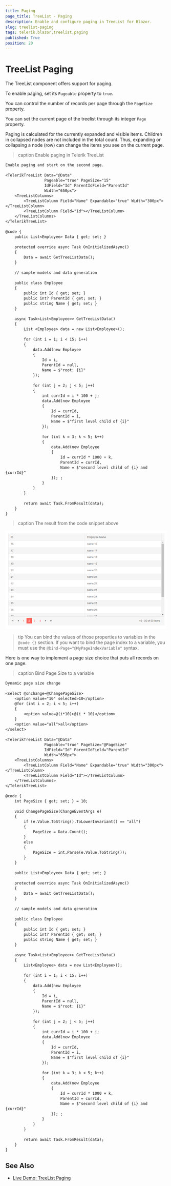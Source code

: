 ```yaml
---
title: Paging
page_title: TreeList - Paging
description: Enable and configure paging in TreeList for Blazor.
slug: treelist-paging
tags: telerik,blazor,treelist,paging
published: True
position: 20
---
```


# TreeList Paging

The TreeList component offers support for paging.

To enable paging, set its `Pageable` property to `true`.

You can control the number of records per page through the `PageSize` property.

You can set the current page of the treelist through its integer `Page` property.

Paging is calculated for the currently expanded and visible items. Children in collapsed nodes are not included in the total count. Thus, expanding or collapsing a node (row) can change the items you see on the current page.

>caption Enable paging in Telerik TreeList

````CSHTML
Enable paging and start on the second page.

<TelerikTreeList Data="@Data"
                 Pageable="true" PageSize="15"
                 IdField="Id" ParentIdField="ParentId"
                 Width="650px">
    <TreeListColumns>
        <TreeListColumn Field="Name" Expandable="true" Width="300px"></TreeListColumn>
        <TreeListColumn Field="Id"></TreeListColumn>
    </TreeListColumns>
</TelerikTreeList>

@code {
    public List<Employee> Data { get; set; }

    protected override async Task OnInitializedAsync()
    {
        Data = await GetTreeListData();
    }

    // sample models and data generation

    public class Employee
    {
        public int Id { get; set; }
        public int? ParentId { get; set; }
        public string Name { get; set; }
    }

    async Task<List<Employee>> GetTreeListData()
    {
        List <Employee> data = new List<Employee>();

        for (int i = 1; i < 15; i++)
        {
            data.Add(new Employee
            {
                Id = i,
                ParentId = null,
                Name = $"root: {i}"
            });

            for (int j = 2; j < 5; j++)
            {
                int currId = i * 100 + j;
                data.Add(new Employee
                {
                    Id = currId,
                    ParentId = i,
                    Name = $"first level child of {i}"
                });

                for (int k = 3; k < 5; k++)
                {
                    data.Add(new Employee
                    {
                        Id = currId * 1000 + k,
                        ParentId = currId,
                        Name = $"second level child of {i} and {currId}"
                    }); ;
                }
            }
        }

        return await Task.FromResult(data);
    }
}
````

>caption The result from the code snippet above

![](images/paging-overview.png)

>tip You can bind the values of those properties to variables in the `@code {}` section. If you want to bind the page index to a variable, you must use the `@bind-Page="@MyPageIndexVariable"` syntax.

Here is one way to implement a page size choice that puts all records on one page.

>caption Bind Page Size to a variable

````CSHTML
Dynamic page size change

<select @onchange=@ChangePageSize>
    <option value="10" selected>10</option>
    @for (int i = 2; i < 5; i++)
    {
        <option value=@(i*10)>@(i * 10)</option>
    }
    <option value="all">all</option>
</select>

<TelerikTreeList Data="@Data"
                 Pageable="true" PageSize="@PageSize"
                 IdField="Id" ParentIdField="ParentId"
                 Width="650px">
    <TreeListColumns>
        <TreeListColumn Field="Name" Expandable="true" Width="300px"></TreeListColumn>
        <TreeListColumn Field="Id"></TreeListColumn>
    </TreeListColumns>
</TelerikTreeList>

@code {
    int PageSize { get; set; } = 10;

    void ChangePageSize(ChangeEventArgs e)
    {
        if (e.Value.ToString().ToLowerInvariant() == "all")
        {
            PageSize = Data.Count();
        }
        else
        {
            PageSize = int.Parse(e.Value.ToString());
        }
    }

    public List<Employee> Data { get; set; }

    protected override async Task OnInitializedAsync()
    {
        Data = await GetTreeListData();
    }

    // sample models and data generation

    public class Employee
    {
        public int Id { get; set; }
        public int? ParentId { get; set; }
        public string Name { get; set; }
    }

    async Task<List<Employee>> GetTreeListData()
    {
        List<Employee> data = new List<Employee>();

        for (int i = 1; i < 15; i++)
        {
            data.Add(new Employee
            {
                Id = i,
                ParentId = null,
                Name = $"root: {i}"
            });

            for (int j = 2; j < 5; j++)
            {
                int currId = i * 100 + j;
                data.Add(new Employee
                {
                    Id = currId,
                    ParentId = i,
                    Name = $"first level child of {i}"
                });

                for (int k = 3; k < 5; k++)
                {
                    data.Add(new Employee
                    {
                        Id = currId * 1000 + k,
                        ParentId = currId,
                        Name = $"second level child of {i} and {currId}"
                    }); ;
                }
            }
        }

        return await Task.FromResult(data);
    }
}
````

## See Also

  * [Live Demo: TreeList Paging](https://demos.telerik.com/blazor-ui/treelist/paging)

